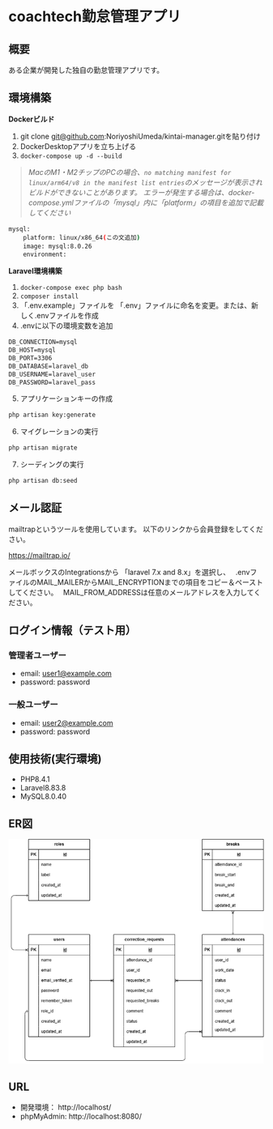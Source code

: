 # coachtech勤怠管理アプリ

## 概要

ある企業が開発した独自の勤怠管理アプリです。

## 環境構築

**Dockerビルド**

1. git clone git@github.com:NoriyoshiUmeda/kintai-manager.gitを貼り付け
2. DockerDesktopアプリを立ち上げる
3. `docker-compose up -d --build`

> _MacのM1・M2チップのPCの場合、`no matching manifest for linux/arm64/v8 in the manifest list entries`のメッセージが表示されビルドができないことがあります。
> エラーが発生する場合は、docker-compose.ymlファイルの「mysql」内に「platform」の項目を追加で記載してください_

```bash
mysql:
    platform: linux/x86_64(この文追加)
    image: mysql:8.0.26
    environment:
```

**Laravel環境構築**

1. `docker-compose exec php bash`
2. `composer install`
3. 「.env.example」ファイルを 「.env」ファイルに命名を変更。または、新しく.envファイルを作成
4. .envに以下の環境変数を追加

```text
DB_CONNECTION=mysql
DB_HOST=mysql
DB_PORT=3306
DB_DATABASE=laravel_db
DB_USERNAME=laravel_user
DB_PASSWORD=laravel_pass
```

5. アプリケーションキーの作成

```bash
php artisan key:generate
```

6. マイグレーションの実行

```bash
php artisan migrate
```

7. シーディングの実行

```bash
php artisan db:seed
```


## メール認証
mailtrapというツールを使用しています。
以下のリンクから会員登録をしてください。

https://mailtrap.io/

メールボックスのIntegrationsから 「laravel 7.x and 8.x」を選択し、　
.envファイルのMAIL_MAILERからMAIL_ENCRYPTIONまでの項目をコピー＆ペーストしてください。　
MAIL_FROM_ADDRESSは任意のメールアドレスを入力してください。　


## ログイン情報（テスト用）

### 管理者ユーザー

- email: user1@example.com
- password: password

### 一般ユーザー

- email: user2@example.com
- password: password

## 使用技術(実行環境)

- PHP8.4.1
- Laravel8.83.8
- MySQL8.0.40


## ER図

![ER diagram](src/index.drawio.png)

## URL

- 開発環境： http://localhost/
- phpMyAdmin: http://localhost:8080/
